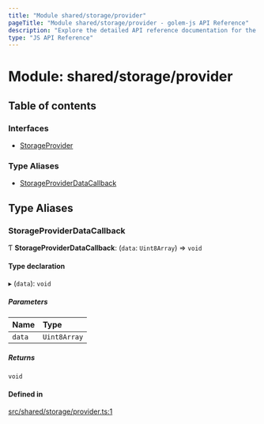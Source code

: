 ```yaml
---
title: "Module shared/storage/provider"
pageTitle: "Module shared/storage/provider - golem-js API Reference"
description: "Explore the detailed API reference documentation for the Module shared/storage/provider within the golem-js SDK for the Golem Network."
type: "JS API Reference"
---
```

# Module: shared/storage/provider

## Table of contents

### Interfaces

- [StorageProvider](../interfaces/shared_storage_provider.StorageProvider)

### Type Aliases

- [StorageProviderDataCallback](shared_storage_provider#storageproviderdatacallback)

## Type Aliases

### StorageProviderDataCallback

Ƭ **StorageProviderDataCallback**: (`data`: `Uint8Array`) => `void`

#### Type declaration

▸ (`data`): `void`

##### Parameters

| Name | Type |
| :------ | :------ |
| `data` | `Uint8Array` |

##### Returns

`void`

#### Defined in

[src/shared/storage/provider.ts:1](https://github.com/golemfactory/golem-js/blob/570126bc/src/shared/storage/provider.ts#L1)
